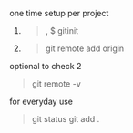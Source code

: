<!-- 
  toggle terminal in vscod
  ctrl + `  or ctrl + j
 -->

one time setup per project
1. >, $  gitinit
2. > git remote add origin <git url>

optional  to check 2
>git remote -v


for everyday use
> git status
> git add . 